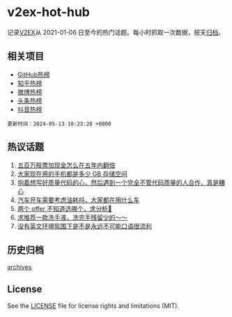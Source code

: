 # v2ex-hot-hub

 记录[V2EX](https://www.v2ex.com/)从 2021-01-06 日至今的热门话题。每小时抓取一次数据，按天[归档](archives)。
 
 ## 相关项目

- [GitHub热榜](https://github.com/snaildev/github-hot-hub)
- [知乎热榜](https://github.com/snaildev/zhihu-hot-hub)
- [微博热榜](https://github.com/snaildev/weibo-hot-hub)
- [头条热榜](https://github.com/snaildev/toutiao-hot-hub)
- [抖音热榜](https://github.com/snaildev/douyin-hot-hub)


 `更新时间：2024-05-13 10:23:28 +0800`

## 热议话题

1. [五百万股票加现金怎么在五年内翻倍](https://www.v2ex.com/t/1039970)
1. [大家现在用的手机都是多少 GB 存储空间](https://www.v2ex.com/t/1040114)
1. [抱着想写好质量代码的心，然后遇到一个完全不管代码质量的人合作，真是糟心](https://www.v2ex.com/t/1040020)
1. [汽车开车需要考虑油耗吗，大家都在用什么车](https://www.v2ex.com/t/1040029)
1. [两个 offer 不知道选哪个，求分析🧐](https://www.v2ex.com/t/1039996)
1. [求推荐一款洗手液，洗完手残留少的～～](https://www.v2ex.com/t/1040012)
1. [没有英文环境氛围下是不是永远不可能口语很流利](https://www.v2ex.com/t/1040004)

## 历史归档

[archives](archives)

## License

See the [LICENSE](LICENSE) file for license rights and limitations (MIT).
